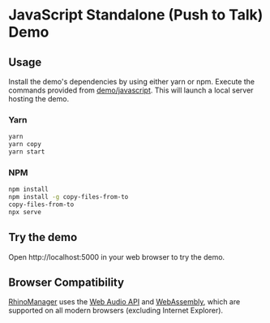# JavaScript Standalone (Push to Talk) Demo

## Usage

Install the demo's dependencies by using either yarn or npm. Execute the commands provided from [demo/javascript](/demo/javascript). This will launch a local server hosting the demo.

### Yarn

```bash
yarn
yarn copy
yarn start
```

### NPM

```bash
npm install
npm install -g copy-files-from-to
copy-files-from-to
npx serve
```

## Try the demo

Open http://localhost:5000 in your web browser to try the demo.

## Browser Compatibility

[RhinoManager](rhino_manager.js) uses the
[Web Audio API](https://developer.mozilla.org/en-US/docs/Web/API/Web_Audio_API) and
[WebAssembly](https://webassembly.org/), which are supported on all modern browsers (excluding Internet Explorer).
